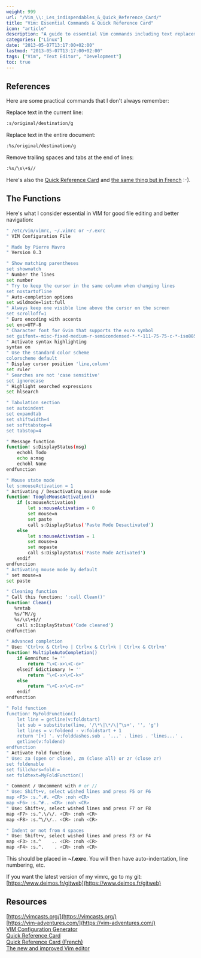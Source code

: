 ```yaml
---
weight: 999
url: "/Vim_\\:_Les_indispendables_&_Quick_Reference_Card/"
title: "Vim: Essential Commands & Quick Reference Card"
icon: "article"
description: "A guide to essential Vim commands including text replacement, functions for file editing, and resources like quick reference cards."
categories: ["Linux"]
date: "2013-05-07T13:17:00+02:00"
lastmod: "2013-05-07T13:17:00+02:00"
tags: ["Vim", "Text Editor", "Development"]
toc: true
---
```


## References

Here are some practical commands that I don't always remember:

Replace text in the current line:

```bash
:s/original/destination/g
```

Replace text in the entire document:

```bash
:%s/original/destination/g
```

Remove trailing spaces and tabs at the end of lines:

```bash
:%s/\s\+$//
```

Here's also the [Quick Reference Card](/pdf/vimqrc.pdf) and [the same thing but in French](/pdf/vimqrcfr.pdf) :-).

## The Functions

Here's what I consider essential in VIM for good file editing and better navigation:

```bash
" /etc/vim/vimrc, ~/.vimrc or ~/.exrc
" VIM Configuration File

" Made by Pierre Mavro
" Version 0.3

" Show matching parentheses
set showmatch
" Number the lines
set number
" Try to keep the cursor in the same column when changing lines
set nostartofline
" Auto-completion options
set wildmode=list:full
" Always keep one visible line above the cursor on the screen
set scrolloff=1
" Euro encoding with accents
set enc=UTF-8
" Character font for Gvim that supports the euro symbol
set guifont=-misc-fixed-medium-r-semicondensed-*-*-111-75-75-c-*-iso8859-15
" Activate syntax highlighting
syntax on
" Use the standard color scheme
colorscheme default
" Display cursor position 'line,column'
set ruler
" Searches are not 'case sensitive'
set ignorecase
" Highlight searched expressions
set hlsearch

" Tabulation section
set autoindent
set expandtab
set shiftwidth=4
set softtabstop=4
set tabstop=4

" Message function
function! s:DisplayStatus(msg)
    echohl Todo
    echo a:msg
    echohl None
endfunction

" Mouse state mode
let s:mouseActivation = 1 
" Activating / Desactivating mouse mode
function! ToogleMouseActivation()
    if (s:mouseActivation)
        let s:mouseActivation = 0 
        set mouse=n
        set paste
        call s:DisplayStatus('Paste Mode Desactivated')
    else
        let s:mouseActivation = 1 
        set mouse=a
        set nopaste
        call s:DisplayStatus('Paste Mode Activated')
    endif
endfunction
" Activating mouse mode by default
" set mouse=a
set paste

" Cleaning function
" Call this function: ':call Clean()'
function! Clean()
   %retab
   %s/^M//g
   %s/\s\+$//
    call s:DisplayStatus('Code cleaned')
endfunction

" Advanced completion
" Use: 'Ctrl+x & Ctrl+o | Ctrl+x & Ctrl+k | Ctrl+x & Ctrl+n'
function! MultipleAutoCompletion()
    if &omnifunc != ''
        return "\<C-x>\<C-o>"
    elseif &dictionary != ''
        return "\<C-x>\<C-k>"
    else
        return "\<C-x>\<C-n>"
    endif
endfunction

" Fold function
function! MyFoldFunction()
    let line = getline(v:foldstart)
    let sub = substitute(line, '/\*\|\*/\|^\s+', '', 'g')
    let lines = v:foldend - v:foldstart + 1
    return '[+] '. v:folddashes.sub . '...' . lines . 'lines...' .
    getline(v:foldend)
endfunction
" Activate Fold function
" Use: za (open or close), zm (close all) or zr (close zr)
set foldenable
set fillchars=fold:=
set foldtext=MyFoldFunction()

" Comment / Uncomment with # or //
" Use: Shift+v, select wished lines and press F5 or F6
map <F5> :s.^.#. <CR> :noh <CR>
map <F6> :s.^#.. <CR> :noh <CR>
" Use: Shift+v, select wished lines and press F7 or F8
map <F7> :s.^.\/\/. <CR> :noh <CR>
map <F8> :s.^\/\/.. <CR> :noh <CR>

" Indent or not from 4 spaces
" Use: Shift+v, select wished lines and press F3 or F4
map <F3> :s.^    .. <CR> :noh <CR>
map <F4> :s.^.    . <CR> :noh <CR>
```

This should be placed in **~/.exrc**. You will then have auto-indentation, line numbering, etc.

If you want the latest version of my vimrc, go to my git: [https://www.deimos.fr/gitweb](https://www.deimos.fr/gitweb)

## Resources

[https://vimcasts.org/](https://vimcasts.org/)  
[https://vim-adventures.com/](https://vim-adventures.com/)  
[VIM Configuration Generator](https://yoursachet.com/)  
[Quick Reference Card](/pdf/vimqrc.pdf)  
[Quick Reference Card (French)](/pdf/vimqrcfr.pdf)  
[The new and improved Vim editor](/pdf/au-speakingunix_vim-pdf.pdf)